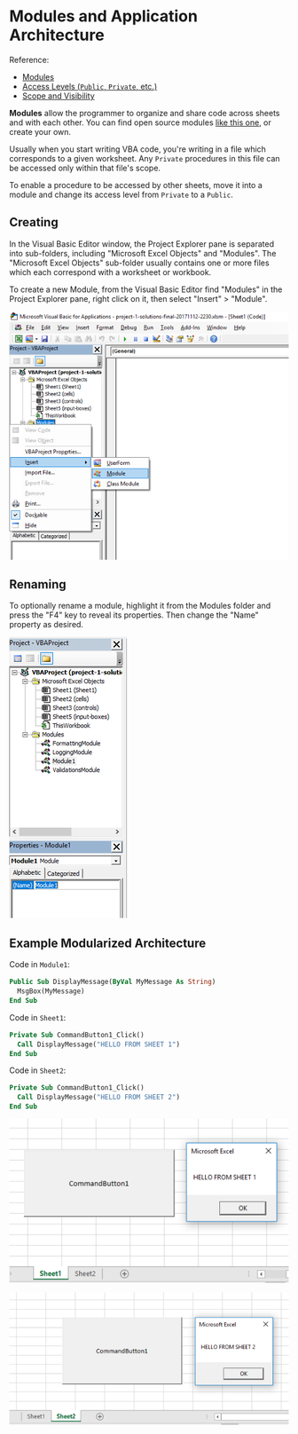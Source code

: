 # Modules and Application Architecture

Reference:

  + [Modules](https://msdn.microsoft.com/en-us/library/aa240820)
  + [Access Levels (`Public`, `Private`, etc.)](https://docs.microsoft.com/en-us/dotnet/visual-basic/programming-guide/language-features/declared-elements/access-levels)
  + [Scope and Visibility](https://msdn.microsoft.com/en-us/vba/language-reference-vba/articles/understanding-scope-and-visibility)

**Modules** allow the programmer to organize and share code across sheets and with each other. You can find open source modules [like this one](https://github.com/VBA-tools/VBA-JSON), or create your own.

Usually when you start writing VBA code, you're writing in a file which corresponds to a given worksheet. Any `Private` procedures in this file can be accessed only within that file's scope.

To enable a procedure to be accessed by other sheets, move it into a module and change its access level from `Private` to a `Public`.

## Creating

In the Visual Basic Editor window, the Project Explorer pane is separated into sub-folders, including "Microsoft Excel Objects" and "Modules". The "Microsoft Excel Objects" sub-folder usually contains one or more files which each correspond with a worksheet or workbook.

To create a new Module, from the Visual Basic Editor find "Modules" in the Project Explorer pane, right click on it, then select "Insert" > "Module".

![a screenshot of the user pausing a mouse over the option to insert a new module](/img/notes/visual-basic/inserting-a-new-module.png)

## Renaming

To optionally rename a module, highlight it from the Modules folder and press the "F4" key to reveal its properties. Then change the "Name" property as desired.

![a screenshot of the user renaming a module](/img/notes/visual-basic/renaming-a-module.png)

## Example Modularized Architecture

Code in `Module1`:

```vb
Public Sub DisplayMessage(ByVal MyMessage As String)
  MsgBox(MyMessage)
End Sub
```

Code in `Sheet1`:

```vb
Private Sub CommandButton1_Click()
  Call DisplayMessage("HELLO FROM SHEET 1")
End Sub
```

Code in `Sheet2`:

```vb
Private Sub CommandButton1_Click()
  Call DisplayMessage("HELLO FROM SHEET 2")
End Sub
```

![a screenshot of the user pressing the button on sheet 2 and the message displays "HELLO FROM SHEET 1"](/img/notes/visual-basic/modules-sheet-1.png)

![a screenshot of the user pressing the button on sheet 2 and the message displays "HELLO FROM SHEET 2"](/img/notes/visual-basic/modules-sheet-2.png)
